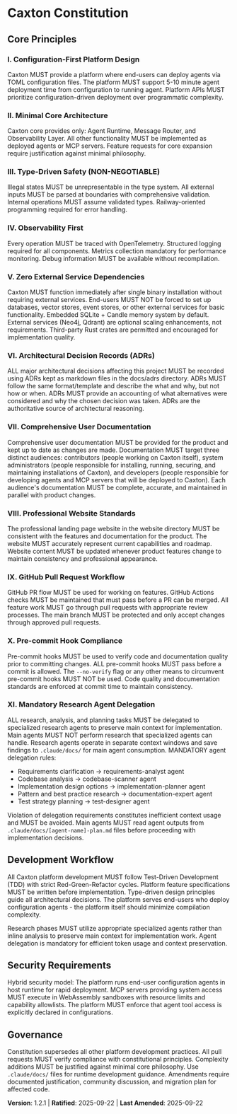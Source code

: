 <!--
Sync Impact Report:
- Version change: 1.2.0 → 1.2.1
- Modified principles:
  * V. Zero External Dependencies → V. Zero External Service Dependencies (clarified scope)
- Added sections: None
- Removed sections: None
- Templates requiring updates:
  ✅ .specify/templates/plan-template.md - Updated Constitution Check section
- Follow-up TODOs: None
-->

# Caxton Constitution

## Core Principles

### I. Configuration-First Platform Design

Caxton MUST provide a platform where end-users can deploy agents via TOML configuration files. The platform MUST support 5-10 minute agent deployment time from configuration to running agent. Platform APIs MUST prioritize configuration-driven deployment over programmatic complexity.

### II. Minimal Core Architecture

Caxton core provides only: Agent Runtime, Message Router, and Observability Layer. All other functionality MUST be implemented as deployed agents or MCP servers. Feature requests for core expansion require justification against minimal philosophy.

### III. Type-Driven Safety (NON-NEGOTIABLE)

Illegal states MUST be unrepresentable in the type system. All external inputs MUST be parsed at boundaries with comprehensive validation. Internal operations MUST assume validated types. Railway-oriented programming required for error handling.

### IV. Observability First

Every operation MUST be traced with OpenTelemetry. Structured logging required for all components. Metrics collection mandatory for performance monitoring. Debug information MUST be available without recompilation.

### V. Zero External Service Dependencies

Caxton MUST function immediately after single binary installation without requiring external services. End-users MUST NOT be forced to set up databases, vector stores, event stores, or other external services for basic functionality. Embedded SQLite + Candle memory system by default. External services (Neo4j, Qdrant) are optional scaling enhancements, not requirements. Third-party Rust crates are permitted and encouraged for implementation quality.

### VI. Architectural Decision Records (ADRs)

ALL major architectural decisions affecting this project MUST be recorded using ADRs kept as markdown files in the docs/adrs directory. ADRs MUST follow the same format/template and describe the what and why, but not how or when. ADRs MUST provide an accounting of what alternatives were considered and why the chosen decision was taken. ADRs are the authoritative source of architectural reasoning.

### VII. Comprehensive User Documentation

Comprehensive user documentation MUST be provided for the product and kept up to date as changes are made. Documentation MUST target three distinct audiences: contributors (people working on Caxton itself), system administrators (people responsible for installing, running, securing, and maintaining installations of Caxton), and developers (people responsible for developing agents and MCP servers that will be deployed to Caxton). Each audience's documentation MUST be complete, accurate, and maintained in parallel with product changes.

### VIII. Professional Website Standards

The professional landing page website in the website directory MUST be consistent with the features and documentation for the product. The website MUST accurately represent current capabilities and roadmap. Website content MUST be updated whenever product features change to maintain consistency and professional appearance.

### IX. GitHub Pull Request Workflow

GitHub PR flow MUST be used for working on features. GitHub Actions checks MUST be maintained that must pass before a PR can be merged. All feature work MUST go through pull requests with appropriate review processes. The main branch MUST be protected and only accept changes through approved pull requests.

### X. Pre-commit Hook Compliance

Pre-commit hooks MUST be used to verify code and documentation quality prior to committing changes. ALL pre-commit hooks MUST pass before a commit is allowed. The `--no-verify` flag or any other means to circumvent pre-commit hooks MUST NOT be used. Code quality and documentation standards are enforced at commit time to maintain consistency.

### XI. Mandatory Research Agent Delegation

ALL research, analysis, and planning tasks MUST be delegated to specialized research agents to preserve main context for implementation. Main agents MUST NOT perform research that specialized agents can handle. Research agents operate in separate context windows and save findings to `.claude/docs/` for main agent consumption. MANDATORY agent delegation rules:

- Requirements clarification → requirements-analyst agent
- Codebase analysis → codebase-scanner agent
- Implementation design options → implementation-planner agent
- Pattern and best practice research → documentation-expert agent
- Test strategy planning → test-designer agent

Violation of delegation requirements constitutes inefficient context usage and MUST be avoided. Main agents MUST read agent outputs from `.claude/docs/[agent-name]-plan.md` files before proceeding with implementation decisions.

## Development Workflow

All Caxton platform development MUST follow Test-Driven Development (TDD) with strict Red-Green-Refactor cycles. Platform feature specifications MUST be written before implementation. Type-driven design principles guide all architectural decisions. The platform serves end-users who deploy configuration agents - the platform itself should minimize compilation complexity.

Research phases MUST utilize appropriate specialized agents rather than inline analysis to preserve main context for implementation work. Agent delegation is mandatory for efficient token usage and context preservation.

## Security Requirements

Hybrid security model: The platform runs end-user configuration agents in host runtime for rapid deployment. MCP servers providing system access MUST execute in WebAssembly sandboxes with resource limits and capability allowlists. The platform MUST enforce that agent tool access is explicitly declared in configurations.

## Governance

Constitution supersedes all other platform development practices. All pull requests MUST verify compliance with constitutional principles. Complexity additions MUST be justified against minimal core philosophy. Use `.claude/docs/` files for runtime development guidance. Amendments require documented justification, community discussion, and migration plan for affected code.

**Version**: 1.2.1 | **Ratified**: 2025-09-22 | **Last Amended**: 2025-09-22
